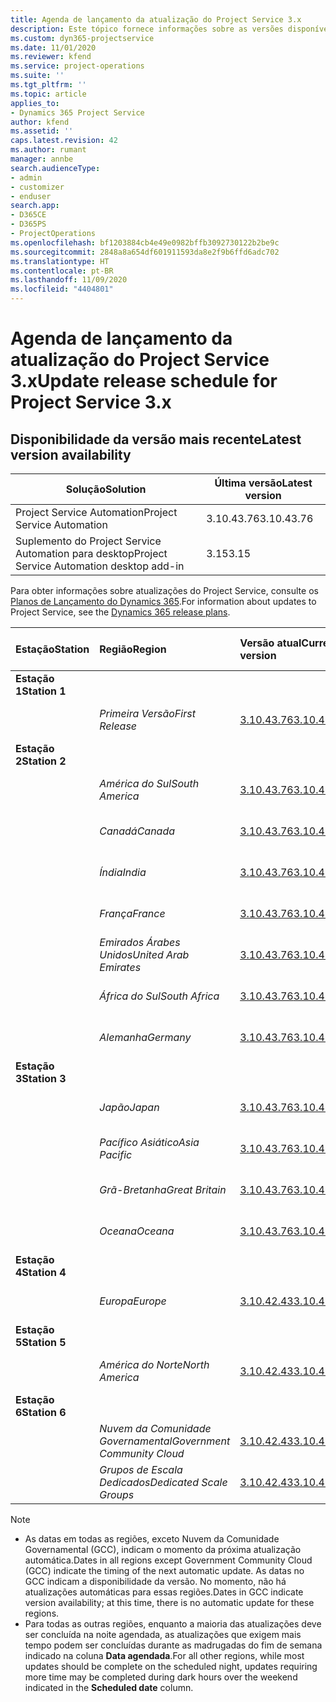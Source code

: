 ```yaml
---
title: Agenda de lançamento da atualização do Project Service 3.x
description: Este tópico fornece informações sobre as versões disponíveis e futuras do Dynamics 365 Project Service Automation.
ms.custom: dyn365-projectservice
ms.date: 11/01/2020
ms.reviewer: kfend
ms.service: project-operations
ms.suite: ''
ms.tgt_pltfrm: ''
ms.topic: article
applies_to:
- Dynamics 365 Project Service
author: kfend
ms.assetid: ''
caps.latest.revision: 42
ms.author: rumant
manager: annbe
search.audienceType:
- admin
- customizer
- enduser
search.app:
- D365CE
- D365PS
- ProjectOperations
ms.openlocfilehash: bf1203884cb4e49e0982bffb3092730122b2be9c
ms.sourcegitcommit: 2848a8a654df601911593da8e2f9b6ffd6adc702
ms.translationtype: HT
ms.contentlocale: pt-BR
ms.lasthandoff: 11/09/2020
ms.locfileid: "4404801"
---
```

# <a name="update-release-schedule-for-project-service-3x"></a><span data-ttu-id="348e2-103">Agenda de lançamento da atualização do Project Service 3.x</span><span class="sxs-lookup"><span data-stu-id="348e2-103">Update release schedule for Project Service 3.x</span></span>

## <a name="latest-version-availability"></a><span data-ttu-id="348e2-104">Disponibilidade da versão mais recente</span><span class="sxs-lookup"><span data-stu-id="348e2-104">Latest version availability</span></span>

| <span data-ttu-id="348e2-105">Solução</span><span class="sxs-lookup"><span data-stu-id="348e2-105">Solution</span></span>  | <span data-ttu-id="348e2-106">Última versão</span><span class="sxs-lookup"><span data-stu-id="348e2-106">Latest version</span></span> |
|-------|----|
| <span data-ttu-id="348e2-107">Project Service Automation</span><span class="sxs-lookup"><span data-stu-id="348e2-107">Project Service Automation</span></span>    | <span data-ttu-id="348e2-108">3.10.43.76</span><span class="sxs-lookup"><span data-stu-id="348e2-108">3.10.43.76</span></span> |
| <span data-ttu-id="348e2-109">Suplemento do Project Service Automation para desktop</span><span class="sxs-lookup"><span data-stu-id="348e2-109">Project Service Automation desktop add-in</span></span>                | <span data-ttu-id="348e2-110">3.15</span><span class="sxs-lookup"><span data-stu-id="348e2-110">3.15</span></span>          |

<span data-ttu-id="348e2-111">Para obter informações sobre atualizações do Project Service, consulte os [Planos de Lançamento do Dynamics 365](https://docs.microsoft.com/dynamics365/release-plans/).</span><span class="sxs-lookup"><span data-stu-id="348e2-111">For information about updates to Project Service, see the [Dynamics 365 release plans](https://docs.microsoft.com/dynamics365/release-plans/).</span></span> 

| <span data-ttu-id="348e2-112">Estação</span><span class="sxs-lookup"><span data-stu-id="348e2-112">Station</span></span>  | <span data-ttu-id="348e2-113">Região</span><span class="sxs-lookup"><span data-stu-id="348e2-113">Region</span></span> | <span data-ttu-id="348e2-114">Versão atual</span><span class="sxs-lookup"><span data-stu-id="348e2-114">Current version</span></span> | <span data-ttu-id="348e2-115">Próxima versão</span><span class="sxs-lookup"><span data-stu-id="348e2-115">Next version</span></span> |  <span data-ttu-id="348e2-116">Data agendada</span><span class="sxs-lookup"><span data-stu-id="348e2-116">Scheduled date</span></span>
| :---   | :---   | :---   | :---   |:---   |         
|<span data-ttu-id="348e2-117"><strong>Estação 1</strong></span><span class="sxs-lookup"><span data-stu-id="348e2-117"><strong>Station 1</strong></span></span> | |  |  | |
| | <span data-ttu-id="348e2-118"><i>Primeira Versão</i></span><span class="sxs-lookup"><span data-stu-id="348e2-118"><i>First Release</i></span></span> | [<span data-ttu-id="348e2-119">3.10.43.76</span><span class="sxs-lookup"><span data-stu-id="348e2-119">3.10.43.76</span></span>](whats-new-ur-25.md) | <span data-ttu-id="348e2-120">TBD</span><span class="sxs-lookup"><span data-stu-id="348e2-120">TBD</span></span> | <span data-ttu-id="348e2-121">20 de novembro de 2020</span><span class="sxs-lookup"><span data-stu-id="348e2-121">November 20, 2020</span></span>
|<span data-ttu-id="348e2-122"><strong>Estação 2</strong></span><span class="sxs-lookup"><span data-stu-id="348e2-122"><strong>Station 2</strong></span></span> | |  |  | |
| | <span data-ttu-id="348e2-123"><i>América do Sul</i></span><span class="sxs-lookup"><span data-stu-id="348e2-123"><i>South America</i></span></span> | [<span data-ttu-id="348e2-124">3.10.43.76</span><span class="sxs-lookup"><span data-stu-id="348e2-124">3.10.43.76</span></span>](whats-new-ur-25.md) | <span data-ttu-id="348e2-125">TBD</span><span class="sxs-lookup"><span data-stu-id="348e2-125">TBD</span></span> | <span data-ttu-id="348e2-126">27 de novembro de 2020</span><span class="sxs-lookup"><span data-stu-id="348e2-126">November 27, 2020</span></span>
| | <span data-ttu-id="348e2-127"><i>Canadá</i></span><span class="sxs-lookup"><span data-stu-id="348e2-127"><i>Canada</i></span></span> | [<span data-ttu-id="348e2-128">3.10.43.76</span><span class="sxs-lookup"><span data-stu-id="348e2-128">3.10.43.76</span></span>](whats-new-ur-25.md) | <span data-ttu-id="348e2-129">TBD</span><span class="sxs-lookup"><span data-stu-id="348e2-129">TBD</span></span> | <span data-ttu-id="348e2-130">27 de novembro de 2020</span><span class="sxs-lookup"><span data-stu-id="348e2-130">November 27, 2020</span></span> 
| | <span data-ttu-id="348e2-131"><i>Índia</i></span><span class="sxs-lookup"><span data-stu-id="348e2-131"><i>India</i></span></span> | [<span data-ttu-id="348e2-132">3.10.43.76</span><span class="sxs-lookup"><span data-stu-id="348e2-132">3.10.43.76</span></span>](whats-new-ur-25.md) | <span data-ttu-id="348e2-133">TBD</span><span class="sxs-lookup"><span data-stu-id="348e2-133">TBD</span></span> | <span data-ttu-id="348e2-134">27 de novembro de 2020</span><span class="sxs-lookup"><span data-stu-id="348e2-134">November 27, 2020</span></span>
| | <span data-ttu-id="348e2-135"><i>França</i></span><span class="sxs-lookup"><span data-stu-id="348e2-135"><i>France</i></span></span> | [<span data-ttu-id="348e2-136">3.10.43.76</span><span class="sxs-lookup"><span data-stu-id="348e2-136">3.10.43.76</span></span>](whats-new-ur-25.md) | <span data-ttu-id="348e2-137">TBD</span><span class="sxs-lookup"><span data-stu-id="348e2-137">TBD</span></span> | <span data-ttu-id="348e2-138">27 de novembro de 2020</span><span class="sxs-lookup"><span data-stu-id="348e2-138">November 27, 2020</span></span>
| | <span data-ttu-id="348e2-139"><i>Emirados Árabes Unidos</i></span><span class="sxs-lookup"><span data-stu-id="348e2-139"><i>United Arab Emirates</i></span></span> | [<span data-ttu-id="348e2-140">3.10.43.76</span><span class="sxs-lookup"><span data-stu-id="348e2-140">3.10.43.76</span></span>](whats-new-ur-25.md) | <span data-ttu-id="348e2-141">TBD</span><span class="sxs-lookup"><span data-stu-id="348e2-141">TBD</span></span> | <span data-ttu-id="348e2-142">27 de novembro de 2020</span><span class="sxs-lookup"><span data-stu-id="348e2-142">November 27, 2020</span></span>
| | <span data-ttu-id="348e2-143"><i>África do Sul</i></span><span class="sxs-lookup"><span data-stu-id="348e2-143"><i>South Africa</i></span></span> | [<span data-ttu-id="348e2-144">3.10.43.76</span><span class="sxs-lookup"><span data-stu-id="348e2-144">3.10.43.76</span></span>](whats-new-ur-25.md) | <span data-ttu-id="348e2-145">TBD</span><span class="sxs-lookup"><span data-stu-id="348e2-145">TBD</span></span> | <span data-ttu-id="348e2-146">27 de novembro de 2020</span><span class="sxs-lookup"><span data-stu-id="348e2-146">November 27, 2020</span></span>
| | <span data-ttu-id="348e2-147"><i>Alemanha</i></span><span class="sxs-lookup"><span data-stu-id="348e2-147"><i>Germany</i></span></span> | [<span data-ttu-id="348e2-148">3.10.43.76</span><span class="sxs-lookup"><span data-stu-id="348e2-148">3.10.43.76</span></span>](whats-new-ur-25.md) | <span data-ttu-id="348e2-149">TBD</span><span class="sxs-lookup"><span data-stu-id="348e2-149">TBD</span></span> | <span data-ttu-id="348e2-150">27 de novembro de 2020</span><span class="sxs-lookup"><span data-stu-id="348e2-150">November 27, 2020</span></span>
|<span data-ttu-id="348e2-151"><strong>Estação 3</strong></span><span class="sxs-lookup"><span data-stu-id="348e2-151"><strong>Station 3</strong></span></span> | |  |  | |
| | <span data-ttu-id="348e2-152"><i>Japão</i></span><span class="sxs-lookup"><span data-stu-id="348e2-152"><i>Japan</i></span></span> | [<span data-ttu-id="348e2-153">3.10.43.76</span><span class="sxs-lookup"><span data-stu-id="348e2-153">3.10.43.76</span></span>](whats-new-ur-25.md) | <span data-ttu-id="348e2-154">TBD</span><span class="sxs-lookup"><span data-stu-id="348e2-154">TBD</span></span> | <span data-ttu-id="348e2-155">11 de dezembro de 2020</span><span class="sxs-lookup"><span data-stu-id="348e2-155">December 11, 2020</span></span>
| | <span data-ttu-id="348e2-156"><i>Pacífico Asiático</i></span><span class="sxs-lookup"><span data-stu-id="348e2-156"><i>Asia Pacific</i></span></span> | [<span data-ttu-id="348e2-157">3.10.43.76</span><span class="sxs-lookup"><span data-stu-id="348e2-157">3.10.43.76</span></span>](whats-new-ur-25.md) | <span data-ttu-id="348e2-158">TBD</span><span class="sxs-lookup"><span data-stu-id="348e2-158">TBD</span></span> | <span data-ttu-id="348e2-159">11 de dezembro de 2020</span><span class="sxs-lookup"><span data-stu-id="348e2-159">December 11, 2020</span></span>
| | <span data-ttu-id="348e2-160"><i>Grã-Bretanha</i></span><span class="sxs-lookup"><span data-stu-id="348e2-160"><i>Great Britain</i></span></span> | [<span data-ttu-id="348e2-161">3.10.43.76</span><span class="sxs-lookup"><span data-stu-id="348e2-161">3.10.43.76</span></span>](whats-new-ur-25.md) | <span data-ttu-id="348e2-162">TBD</span><span class="sxs-lookup"><span data-stu-id="348e2-162">TBD</span></span> | <span data-ttu-id="348e2-163">11 de dezembro de 2020</span><span class="sxs-lookup"><span data-stu-id="348e2-163">December 11, 2020</span></span>
| | <span data-ttu-id="348e2-164"><i>Oceana</i></span><span class="sxs-lookup"><span data-stu-id="348e2-164"><i>Oceana</i></span></span> | [<span data-ttu-id="348e2-165">3.10.43.76</span><span class="sxs-lookup"><span data-stu-id="348e2-165">3.10.43.76</span></span>](whats-new-ur-25.md) | <span data-ttu-id="348e2-166">TBD</span><span class="sxs-lookup"><span data-stu-id="348e2-166">TBD</span></span> | <span data-ttu-id="348e2-167">11 de dezembro de 2020</span><span class="sxs-lookup"><span data-stu-id="348e2-167">December 11, 2020</span></span>
|<span data-ttu-id="348e2-168"><strong>Estação 4</strong></span><span class="sxs-lookup"><span data-stu-id="348e2-168"><strong>Station 4</strong></span></span> | |  |  | |
| | <span data-ttu-id="348e2-169"><i>Europa</i></span><span class="sxs-lookup"><span data-stu-id="348e2-169"><i>Europe</i></span></span> |[<span data-ttu-id="348e2-170">3.10.42.43</span><span class="sxs-lookup"><span data-stu-id="348e2-170">3.10.42.43</span></span>](whats-new-ur-24.md) | [<span data-ttu-id="348e2-171">3.10.43.76</span><span class="sxs-lookup"><span data-stu-id="348e2-171">3.10.43.76</span></span>](whats-new-ur-25.md) | <span data-ttu-id="348e2-172">13 de novembro de 2020</span><span class="sxs-lookup"><span data-stu-id="348e2-172">November 13, 2020</span></span>
|<span data-ttu-id="348e2-173"><strong>Estação 5</strong></span><span class="sxs-lookup"><span data-stu-id="348e2-173"><strong>Station 5</strong></span></span> | |  |  | |
| | <span data-ttu-id="348e2-174"><i>América do Norte</i></span><span class="sxs-lookup"><span data-stu-id="348e2-174"><i>North America</i></span></span> |[<span data-ttu-id="348e2-175">3.10.42.43</span><span class="sxs-lookup"><span data-stu-id="348e2-175">3.10.42.43</span></span>](whats-new-ur-24.md) | [<span data-ttu-id="348e2-176">3.10.43.76</span><span class="sxs-lookup"><span data-stu-id="348e2-176">3.10.43.76</span></span>](whats-new-ur-25.md) | <span data-ttu-id="348e2-177">20 de novembro de 2020</span><span class="sxs-lookup"><span data-stu-id="348e2-177">November 20, 2020</span></span>
|<span data-ttu-id="348e2-178"><strong>Estação 6</strong></span><span class="sxs-lookup"><span data-stu-id="348e2-178"><strong>Station 6</strong></span></span> | |  |  | |
| | <span data-ttu-id="348e2-179"><i>Nuvem da Comunidade Governamental</i></span><span class="sxs-lookup"><span data-stu-id="348e2-179"><i>Government Community Cloud</i></span></span> |[<span data-ttu-id="348e2-180">3.10.42.43</span><span class="sxs-lookup"><span data-stu-id="348e2-180">3.10.42.43</span></span>](whats-new-ur-24.md) | [<span data-ttu-id="348e2-181">3.10.43.76</span><span class="sxs-lookup"><span data-stu-id="348e2-181">3.10.43.76</span></span>](whats-new-ur-25.md) | <span data-ttu-id="348e2-182">20 de novembro de 2020</span><span class="sxs-lookup"><span data-stu-id="348e2-182">November 20, 2020</span></span>
| | <span data-ttu-id="348e2-183"><i>Grupos de Escala Dedicados</i></span><span class="sxs-lookup"><span data-stu-id="348e2-183"><i>Dedicated Scale Groups</i></span></span> |[<span data-ttu-id="348e2-184">3.10.42.43</span><span class="sxs-lookup"><span data-stu-id="348e2-184">3.10.42.43</span></span>](whats-new-ur-24.md) | [<span data-ttu-id="348e2-185">3.10.43.76</span><span class="sxs-lookup"><span data-stu-id="348e2-185">3.10.43.76</span></span>](whats-new-ur-25.md) | <span data-ttu-id="348e2-186">27 de novembro de 2020</span><span class="sxs-lookup"><span data-stu-id="348e2-186">November 27, 2020</span></span>

>[!Note]
> - <span data-ttu-id="348e2-187">As datas em todas as regiões, exceto Nuvem da Comunidade Governamental (GCC), indicam o momento da próxima atualização automática.</span><span class="sxs-lookup"><span data-stu-id="348e2-187">Dates in all regions except Government Community Cloud (GCC) indicate the timing of the next automatic update.</span></span> <span data-ttu-id="348e2-188">As datas no GCC indicam a disponibilidade da versão. No momento, não há atualizações automáticas para essas regiões.</span><span class="sxs-lookup"><span data-stu-id="348e2-188">Dates in GCC indicate version availability; at this time, there is no automatic update for these regions.</span></span>
> - <span data-ttu-id="348e2-189">Para todas as outras regiões, enquanto a maioria das atualizações deve ser concluída na noite agendada, as atualizações que exigem mais tempo podem ser concluídas durante as madrugadas do fim de semana indicado na coluna **Data agendada**.</span><span class="sxs-lookup"><span data-stu-id="348e2-189">For all other regions, while most updates should be complete on the scheduled night, updates requiring more time may be completed during dark hours over the weekend indicated in the **Scheduled date** column.</span></span>
